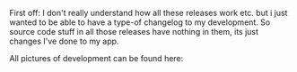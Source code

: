 First off: I don't really understand how all these releases work etc. but i just wanted to be able to have a type-of changelog to my development. So source code stuff in all those releases have nothing in them, its just changes I've done to my app.

All pictures of development can be found here: 
